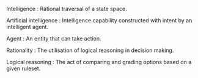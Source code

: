 Intelligence
: Rational traversal of a state space.

Artificial intelligence
: Intelligence capability constructed with intent by an intelligent agent.

Agent
: An entity that can take action.

Rationality
: The utilisation of logical reasoning in decision making.

Logical reasoning
: The act of comparing and grading options based on a given ruleset.
